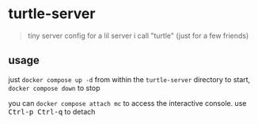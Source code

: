 # turtle-server

> tiny server config for a lil server i call "turtle" (just for a few friends)

## usage

just `docker compose up -d` from within the `turtle-server` directory to start, `docker compose down` to stop

you can `docker compose attach mc` to access the interactive console. use <kbd>Ctrl-p Ctrl-q</kbd> to detach
